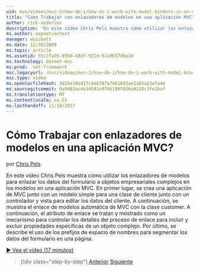 ```yaml
---
uid: mvc/videos/mvc-2/how-do-i/how-do-i-work-with-model-binders-in-an-mvc-application
title: "Cómo Trabajar con enlazadores de modelos en una aplicación MVC? | Microsoft Docs"
author: rick-anderson
description: "En este vídeo Chris Pels muestra cómo utilizar los enlazadores de modelos para enlazar los datos del formulario a objetos empresariales complejos en los modelos en una aplicación MVC. En primer lugar, una aplicación de MVC con error..."
ms.author: aspnetcontent
manager: wpickett
ms.date: 12/30/2009
ms.topic: article
ms.assetid: 55c2fa76-d5b9-43e7-921e-51a9b57dba30
ms.technology: dotnet-mvc
ms.prod: .net-framework
msc.legacyurl: /mvc/videos/mvc-2/how-do-i/how-do-i-work-with-model-binders-in-an-mvc-application
msc.type: video
ms.openlocfilehash: 202be16e417c4e6797a7e816d3ae2ab5a23efa4e
ms.sourcegitcommit: 9a9483aceb34591c97451997036a9120c3fe2baf
ms.translationtype: MT
ms.contentlocale: es-ES
ms.lasthandoff: 11/10/2017
---
```

<a name="how-do-i-work-with-model-binders-in-an-mvc-application"></a>Cómo Trabajar con enlazadores de modelos en una aplicación MVC?
====================
por [Chris Pels](https://twitter.com/chrispels)

En este vídeo Chris Pels muestra cómo utilizar los enlazadores de modelos para enlazar los datos del formulario a objetos empresariales complejos en los modelos en una aplicación MVC. En primer lugar, se crea una aplicación de MVC junto con un modelo simple para una clase de cliente junto con un controlador y vista para editar los datos del cliente. A continuación, se muestra el enlace de modelos automática de MVC con la clase customer. A continuación, el atributo de enlace se tratan y mostrado como un mecanismo para controlar los detalles del proceso de enlace para incluir y excluir propiedades específicas de un objeto complejo. Por último, se describe el uso de los prefijos de espacio de nombres para segmentar los datos del formulario en una página.

[&#9654; Vea el vídeo (17 minutos)](https://channel9.msdn.com/Blogs/ASP-NET-Site-Videos/how-do-i-work-with-model-binders-in-an-mvc-application)

>[!div class="step-by-step"]
[Anterior](how-do-i-create-a-custom-html-helper-for-an-mvc-application.md)
[Siguiente](how-do-i-use-httpverbs-attributes-in-an-mvc-application.md)
